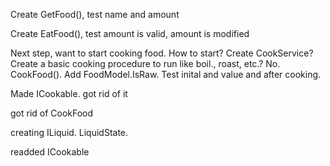 Create GetFood(), test name and amount

Create EatFood(), test amount is valid, amount is modified

Next step, want to start cooking food. How to start? Create CookService? Create a basic cooking procedure to run like boil., roast, etc.? No. CookFood(). Add FoodModel.IsRaw. Test inital and value and after cooking.

Made ICookable. got rid of it

got rid of CookFood

creating ILiquid. LiquidState.

readded ICookable